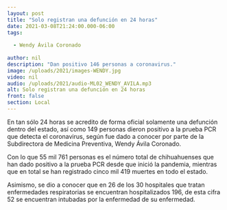 ```yaml
---
layout: post
title: "Solo registran una defunción en 24 horas"
date: 2021-03-08T21:24:00.000-06:00
tags:
  
  - Wendy Ávila Coronado
  
author: nil
description: "Dan positivo 146 personas a coronavirus."
image: /uploads/2021/images-WENDY.jpg
video: nil
audio: /uploads/2021/audio-ML02_WENDY_AVILA.mp3
alt: Solo registran una defunción en 24 horas
front: false
section: Local
---
```


En tan sólo 24 horas se acredito de forma oficial solamente una defunción dentro del estado, así como 149 personas dieron positivo a la prueba PCR que detecta el coronavirus, según fue dado a conocer por parte de la Subdirectora de Medicina Preventiva, Wendy Ávila Coronado. 

Con lo que 55 mil 761 personas es el número total de chihuahuenses que han dado positivo a la prueba PCR desde que inició la pandemia, mientras que en total se han registrado cinco mil 419 muertes en todo el estado.

Asimismo, se dio a conocer que en 26 de los 30 hospitales que tratan enfermedades respiratorias se encuentran hospitalizados 196, de esta cifra 52 se encuentran intubadas por la enfermedad de su enfermedad.
